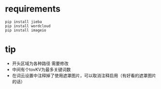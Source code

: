 
# requirements
```
pip install jieba
pip install wordcloud
pip install imageio
```

# tip

- 开头区域为各种路径 需要修改
- 中间有个tovKV为最多关键词数
- 在词云设置中注释掉了使用遮罩图片，可以取消注释启用（有好看的遮罩图片的话）